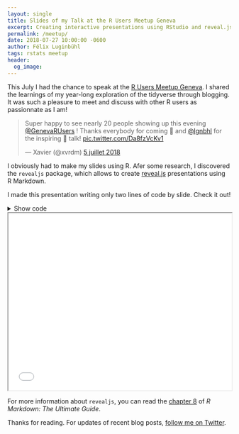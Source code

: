 ```yaml
---
layout: single
title: Slides of my Talk at the R Users Meetup Geneva
excerpt: Creating interactive presentations using RStudio and reveal.js.
permalink: /meetup/
date: 2018-07-27 10:00:00 -0600  
author: Félix Luginbühl
tags: rstats meetup
header:
  og_image:
---
```


This July I had the chance to speak at the [R Users Meetup
Geneva](https://www.meetup.com/fr-FR/Geneve-R-User-Group/events/jmglvpyxjblc/).
I shared the learnings of my year-long exploration of the tidyverse
through blogging. It was such a pleasure to meet and discuss with other R
users as passionnate as I am\!

<blockquote class="twitter-tweet" data-lang="fr">

<p lang="en" dir="ltr">

Super happy to see nearly 20 people showing up this evening
<a href="https://twitter.com/GenevaRUsers?ref_src=twsrc%5Etfw">@GenevaRUsers</a>
\! Thanks everybody for coming 👏 and
<a href="https://twitter.com/lgnbhl?ref_src=twsrc%5Etfw">@lgnbhl</a> for
the inspiring 💫 talk\!
<a href="https://t.co/Da8fzVcKv1">pic.twitter.com/Da8fzVcKv1</a>

</p>

— Xavier (@xvrdm)
<a href="https://twitter.com/xvrdm/status/1014954369878560769?ref_src=twsrc%5Etfw">5
juillet
2018</a>

</blockquote>

<script async src="https://platform.twitter.com/widgets.js" charset="utf-8"></script>

I obviously had to make my slides using R. Afer some research, I discovered the `revealjs` package, which allows to create [reveal.js](https://revealjs.com/) presentations using R Markdown.

I made this presentation writing only two lines of code by slide. Check it out\!

<details>
<summary>Show code</summary>
<p>

```
    ---
    title: "Learning R through blogging: a journey into the tidyverse"
    author: "Félix Luginbühl"
    date: "Juillet 5, 2018"
    output: 
      revealjs::revealjs_presentation:
        theme: serif
        transition: slide
    ---
    
    ## I was doing an internship at the Embassy of Switzerland in Guatemala {data-background-iframe="https://www.openstreetmap.org/export/embed.html?bbox=-113.15917968750001%2C1.0106897682409128%2C-67.89550781250001%2C27.410785702577023&amp;layer=mapnik&amp;marker=14.604847155053898%2C-90.52734375"}
    
    ## but missing the cultural life of Geneva {data-background-iframe="https://www.openstreetmap.org/export/embed.html?bbox=-16.479492187500004%2C35.85343961959182%2C28.7841796875%2C54.901882187385006&amp;layer=mapnik&amp;marker=46.195042108660154%2C6.15234375"}
    
    ## So I started a blog about R {data-background-iframe="http://felixluginbuhl.com"}
    
    ## to investigate important questions {data-background=#FFFFFF}
    
    ## Is Marvel more successful at the box office than DC Comics? {data-transition="default"}
    
    ![](http://felixluginbuhl.com/images/chart_marvel_3.png)
    
    ## But taking into account inflation {data-transition="default"}
    
    ![](http://felixluginbuhl.com/images/chart_marvel_2.png)
    
    ## Which chapter of 1984 is the darkest? {data-transition="default"}
    
    ![](http://felixluginbuhl.com/images/chart_orwell_4.png)
    
    ## Which countries has James Bond visited? {data-transition="default"}
    
    ![](http://felixluginbuhl.com/images/map_bond_1.png)
    
    ## Which tennis player is the most popular? {data-transition="default"}
    
    ![](http://felixluginbuhl.com/images/chart_big4_2.png)
    
    ## Then I created my first package {data-transition="default"}
    
    ![](http://felixluginbuhl.com/images/screenshot_learner.gif)
    
    ## Which now looks like this
    
    ![](http://felixluginbuhl.com/images/polyglot_dev.gif)
    
    ## And developped a seconde package
    
    ![](https://raw.githubusercontent.com/lgnbhl/lgnbhl.github.io/master/images/Screenshot_bfsdata.png)
    
    ## It was then time to go interactive {data-background=#FFFFFF}
    
    <iframe src="http://felixluginbuhl.com/images/js_marvelNetwork.html" width="100%" height="600"></iframe>
    
    ## and making interactive maps {data-background=#FFFFFF}
    
    <iframe src="http://felixluginbuhl.com/images/js_leaflet_map.html" width="100%" height="400"></iframe>
    
    ## Then I tested XGBoost {data-background=#FFFFFF}
    
    ![](http://felixluginbuhl.com/images/chart_childrensmovies_3.png)
    
    ## Modeled for exploratory analysis {data-background=#FFFFFF}
    
    <iframe src="http://felixluginbuhl.com/images/js_olympics.html" width="100%" height="600"></iframe>
    
    ## Made some forecasting on Swiss data {data-background=#FFFFFF}
    
    ![](http://felixluginbuhl.com/images/chart_swisscom_5.png)
    
    ## And finally competed on Kaggle {data-background=#FFFFFF}
    
    ![](http://felixluginbuhl.com/images/chart_cooking_9.png)
    
    ## In summary {data-transition="zoom"}
    
    ![](https://raw.githubusercontent.com/lgnbhl/lgnbhl.github.io/master/images/blog_wordcloud.png)
    
    ## Thank you for your attention! {data-transition="fade"}
    
    <section style="text-align: left;"><br>
    
    Info Contact:
    
    - Blog: http://felixluginbuhl.com/
    - Github: https://github.com/lgnbhl
    - Twitter: https://twitter.com/lgnbhl
    - Linkedin: https://www.linkedin.com/in/felixluginbuhl
```

</p>
</details>

<iframe seamless src="/images/meetup_slides.html" width="100%" height="400" frameborder="1"></iframe>

For more information about `revealjs`, you can read the [chapter 8](https://bookdown.org/yihui/rmarkdown/revealjs.html) of *R Markdown: The Ultimate Guide*. 

Thanks for reading. For updates of recent blog posts, [follow me on
Twitter](https://twitter.com/lgnbhl).
